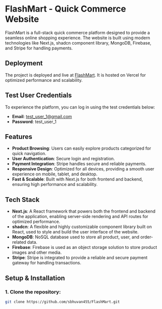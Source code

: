 # FlashMart - Quick Commerce Website

FlashMart is a full-stack quick commerce platform designed to provide a seamless online shopping experience. The website is built using modern technologies like Next.js, shadcn component library, MongoDB, Firebase, and Stripe for handling payments.

## Deployment
The project is deployed and live at [FlashMart](https://your-live-site-link.com). It is hosted on Vercel for optimized performance and scalability.

## Test User Credentials
To experience the platform, you can log in using the test credentials below:

- **Email**: test_user_1@gmail.com
- **Password**: test_user_1

## Features
- **Product Browsing**: Users can easily explore products categorized for quick navigation.
- **User Authentication**: Secure login and registration.
- **Payment Integration**: Stripe handles secure and reliable payments.
- **Responsive Design**: Optimized for all devices, providing a smooth user experience on mobile, tablet, and desktop.
- **Fast & Scalable**: Built with Next.js for both frontend and backend, ensuring high performance and scalability.

## Tech Stack
- **Next.js**: A React framework that powers both the frontend and backend of the application, enabling server-side rendering and API routes for optimized performance.
- **shadcn**: A flexible and highly customizable component library built on React, used to style and build the user interface of the website.
- **MongoDB**: NoSQL database used to store all product, user, and order-related data.
- **Firebase**: Firebase is used as an object storage solution to store product images and other media.
- **Stripe**: Stripe is integrated to provide a reliable and secure payment gateway for handling transactions.

## Setup & Installation

### 1. Clone the repository:

```bash
git clone https://github.com/sbhuvan455/FlashMart.git
